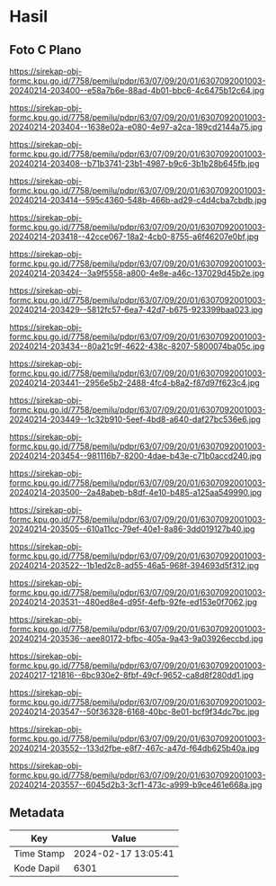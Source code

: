 # Hasil

## Foto C Plano

https://sirekap-obj-formc.kpu.go.id/7758/pemilu/pdpr/63/07/09/20/01/6307092001003-20240214-203400--e58a7b6e-88ad-4b01-bbc6-4c6475b12c64.jpg

https://sirekap-obj-formc.kpu.go.id/7758/pemilu/pdpr/63/07/09/20/01/6307092001003-20240214-203404--1638e02a-e080-4e97-a2ca-189cd2144a75.jpg

https://sirekap-obj-formc.kpu.go.id/7758/pemilu/pdpr/63/07/09/20/01/6307092001003-20240214-203408--b71b3741-23b1-4987-b9c6-3b1b28b645fb.jpg

https://sirekap-obj-formc.kpu.go.id/7758/pemilu/pdpr/63/07/09/20/01/6307092001003-20240214-203414--595c4360-548b-466b-ad29-c4d4cba7cbdb.jpg

https://sirekap-obj-formc.kpu.go.id/7758/pemilu/pdpr/63/07/09/20/01/6307092001003-20240214-203418--42cce067-18a2-4cb0-8755-a6f46207e0bf.jpg

https://sirekap-obj-formc.kpu.go.id/7758/pemilu/pdpr/63/07/09/20/01/6307092001003-20240214-203424--3a9f5558-a800-4e8e-a46c-137029d45b2e.jpg

https://sirekap-obj-formc.kpu.go.id/7758/pemilu/pdpr/63/07/09/20/01/6307092001003-20240214-203429--5812fc57-6ea7-42d7-b675-923399baa023.jpg

https://sirekap-obj-formc.kpu.go.id/7758/pemilu/pdpr/63/07/09/20/01/6307092001003-20240214-203434--80a21c9f-4622-438c-8207-5800074ba05c.jpg

https://sirekap-obj-formc.kpu.go.id/7758/pemilu/pdpr/63/07/09/20/01/6307092001003-20240214-203441--2956e5b2-2488-4fc4-b8a2-f87d97f623c4.jpg

https://sirekap-obj-formc.kpu.go.id/7758/pemilu/pdpr/63/07/09/20/01/6307092001003-20240214-203449--1c32b910-5eef-4bd8-a640-daf27bc536e6.jpg

https://sirekap-obj-formc.kpu.go.id/7758/pemilu/pdpr/63/07/09/20/01/6307092001003-20240214-203454--981116b7-8200-4dae-b43e-c71b0accd240.jpg

https://sirekap-obj-formc.kpu.go.id/7758/pemilu/pdpr/63/07/09/20/01/6307092001003-20240214-203500--2a48abeb-b8df-4e10-b485-a125aa549990.jpg

https://sirekap-obj-formc.kpu.go.id/7758/pemilu/pdpr/63/07/09/20/01/6307092001003-20240214-203505--610a11cc-79ef-40e1-8a86-3dd019127b40.jpg

https://sirekap-obj-formc.kpu.go.id/7758/pemilu/pdpr/63/07/09/20/01/6307092001003-20240214-203522--1b1ed2c8-ad55-46a5-968f-394693d5f312.jpg

https://sirekap-obj-formc.kpu.go.id/7758/pemilu/pdpr/63/07/09/20/01/6307092001003-20240214-203531--480ed8e4-d95f-4efb-92fe-ed153e0f7062.jpg

https://sirekap-obj-formc.kpu.go.id/7758/pemilu/pdpr/63/07/09/20/01/6307092001003-20240214-203536--aee80172-bfbc-405a-9a43-9a03926eccbd.jpg

https://sirekap-obj-formc.kpu.go.id/7758/pemilu/pdpr/63/07/09/20/01/6307092001003-20240217-121816--6bc930e2-8fbf-49cf-9652-ca8d8f280dd1.jpg

https://sirekap-obj-formc.kpu.go.id/7758/pemilu/pdpr/63/07/09/20/01/6307092001003-20240214-203547--50f36328-6168-40bc-8e01-bcf9f34dc7bc.jpg

https://sirekap-obj-formc.kpu.go.id/7758/pemilu/pdpr/63/07/09/20/01/6307092001003-20240214-203552--133d2fbe-e8f7-467c-a47d-f64db625b40a.jpg

https://sirekap-obj-formc.kpu.go.id/7758/pemilu/pdpr/63/07/09/20/01/6307092001003-20240214-203557--6045d2b3-3cf1-473c-a999-b9ce461e668a.jpg


## Metadata

| Key        | Value               |
| ---------- | ------------------- |
| Time Stamp | 2024-02-17 13:05:41 |
| Kode Dapil | 6301                |



